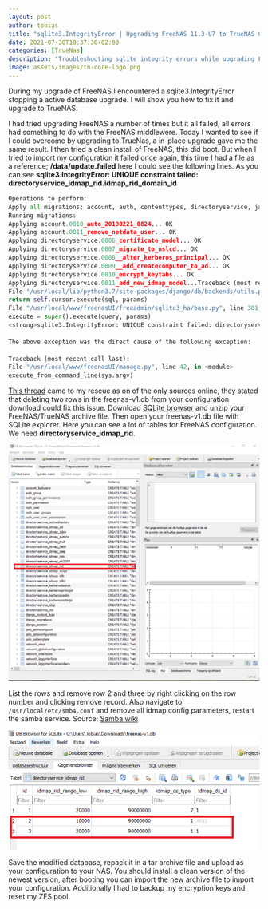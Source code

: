 ```yaml
---
layout: post
author: tobias
title: "sqlite3.IntegrityError | Upgrading FreeNAS 11.3-U7 to TrueNAS Core 12.4-U4"
date: 2021-07-30T18:37:36+02:00
categories: [TrueNas]
description: "Troubleshooting sqlite integrity errors while upgrading FreeNAS to TrueNAS"
image: assets/images/tn-core-logo.png
---
```

During my upgrade of FreeNAS I encountered a sqlite3.IntegrityError stopping a active database upgrade. I will show you how to fix it and upgrade to TrueNAS.

I had tried upgrading FreeNAS a number of times but it all failed, all errors had something to do with the FreeNAS middlewere. Today I wanted to see if I could overcome by upgrading to TrueNas, a in-place upgrade gave me the same result. I then tried a clean install of FreeNAS, this did boot. But when I tried to import my configuration it failed once again, this time I had a file as a reference; **/data/update.failed** here I could see the following lines. As you can see **sqlite3.IntegrityError: UNIQUE constraint failed: directoryservice\_idmap\_rid.idmap\_rid\_domain_id**

```python
Operations to perform:
Apply all migrations: account, auth, contenttypes, directoryservice, jails, network, plugins, services, sessions, sharing, storage, system, tasks, vm
Running migrations:
Applying account.0010_auto_20190221_0824... OK
Applying account.0011_remove_netdata_user... OK
Applying directoryservice.0006_certificate_model... OK
Applying directoryservice.0007_migrate_to_nslcd... OK
Applying directoryservice.0008__alter_kerberos_principal... OK
Applying directoryservice.0009__add_createcomputer_to_ad... OK
Applying directoryservice.0010_encrypt_keytabs... OK
Applying directoryservice.0011_add_new_idmap_model...Traceback (most recent call last):
File "/usr/local/lib/python3.7/site-packages/django/db/backends/utils.py", line 64, in execute
return self.cursor.execute(sql, params)
File "/usr/local/www/freenasUI/freeadmin/sqlite3_ha/base.py", line 381, in execute
execute = super().execute(query, params)
<strong>sqlite3.IntegrityError: UNIQUE constraint failed: directoryservice_idmap_rid.idmap_rid_domain_id</strong>

The above exception was the direct cause of the following exception:

Traceback (most recent call last):
File "/usr/local/www/freenasUI/manage.py", line 42, in <module>
execute_from_command_line(sys.argv)
```

[This thread](https://www.truenas.com/community/threads/upgrade-from-11-2-u8-to-11-3-u2-1-stuck-at-middlewared-setting-up-plugins-system-2-34.84833/) came to my rescue as on of the only sources online, they stated that deleting two rows in the freenas-v1.db from your configuration download could fix this issue. Download [SQLite browser](https://sqlitebrowser.org/) and unzip your FreeNAS/TrueNAS archive file. Then open your freenas-v1.db file with SQLite explorer. Here you can see a lot of tables for FreeNAS configuration. We need **directoryservice\_idmap\_rid**.

![Sqlite explorer for freenas.db](/assets/images/sqlite.png)

List the rows and remove row 2 and three by right clicking on the row number and clicking remove record. Also navigate to `/usr/local/etc/smb4.conf` and remove all idmap config parameters, restart the samba service. Source: [Samba wiki](https://wiki.samba.org/index.php/Updating_Samba#Failure_To_Access_Shares_on_Domain_Controllers_If_idmap_config_Parameters_Set_in_the_smb.conf_File)

![Sqlite explorer for directoryservice_idmap_rid](/assets/images/tempssssnip.png)

Save the modified database, repack it in a tar archive file and upload as your configuration to your NAS. You should install a clean version of the newest version, after booting you can import the new archive file to import your configuration. Additionally I had to backup my encryption keys and reset my ZFS pool.